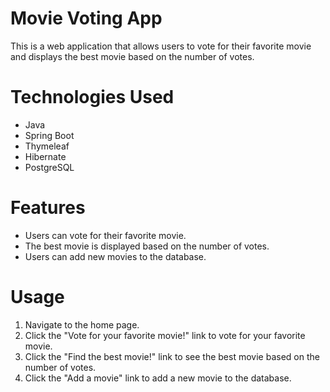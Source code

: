 # Movie Voting App

This is a web application that allows users to vote for their favorite movie and displays the best movie based on the number of votes.

# Technologies Used

* Java
* Spring Boot
* Thymeleaf
* Hibernate
* PostgreSQL

# Features

* Users can vote for their favorite movie.
* The best movie is displayed based on the number of votes.
* Users can add new movies to the database.

# Usage

1. Navigate to the home page.
2. Click the "Vote for your favorite movie!" link to vote for your favorite movie.
3. Click the "Find the best movie!" link to see the best movie based on the number of votes.
4. Click the "Add a movie" link to add a new movie to the database.